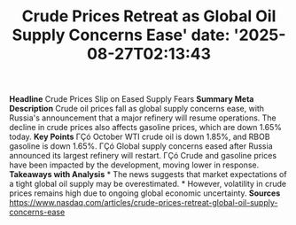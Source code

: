 ﻿---
title: "Crude Prices Retreat as Global Oil Supply Concerns Ease'
date: '2025-08-27T02:13:43"
category: "Markets"
summary: ""
slug: "crude prices retreat as global oil supply concerns ease"
source_urls:
  - "https://www.nasdaq.com/articles/crude-prices-retreat-global-oil-supply-concerns-ease"
seo:
  title: "Crude Prices Retreat as Global Oil Supply Concerns Ease | Hash n Hedge'
  description: '"
  keywords: ["news", "markets", "brief"]
---
**Headline** Crude Prices Slip on Eased Supply Fears  **Summary Meta Description** Crude oil prices fall as global supply concerns ease, with Russia's announcement that a major refinery will resume operations. The decline in crude prices also affects gasoline prices, which are down 1.65% today.  **Key Points**  ΓÇó October WTI crude oil is down 1.85%, and RBOB gasoline is down 1.65%. ΓÇó Global supply concerns eased after Russia announced its largest refinery will restart. ΓÇó Crude and gasoline prices have been impacted by the development, moving lower in response.  **Takeaways with Analysis**  * The news suggests that market expectations of a tight global oil supply may be overestimated. * However, volatility in crude prices remains high due to ongoing global economic uncertainty.  **Sources** https://www.nasdaq.com/articles/crude-prices-retreat-global-oil-supply-concerns-ease 
